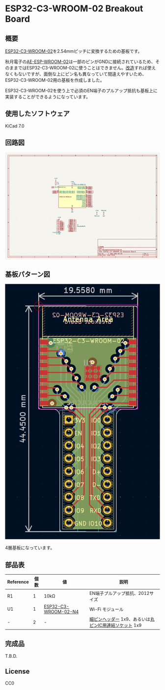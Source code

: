 # ESP32-C3-WROOM-02 Breakout Board

## 概要

[ESP32-C3-WROOM-02](https://akizukidenshi.com/catalog/g/g117493/)を2.54mmピッチに変換するための基板です。

秋月電子の[AE-ESP-WROOM-02](https://akizukidenshi.com/catalog/g/g109715)は一部のピンがGNDに接続されているため、そのままではESP32-C3-WROOM-02に使うことはできません。[改造](https://twitter.com/k_takata/status/1746381656318157104)すれば使えなくもないですが、面倒な上にピン名も異なっていて間違えやすいため、ESP32-C3-WROOM-02用の基板を作成しました。

ESP32-C3-WROOM-02を使う上で必須のEN端子のプルアップ抵抗も基板上に実装することができるようになっています。


## 使用したソフトウェア

KiCad 7.0


## 回路図

[![schema](https://raw.githubusercontent.com/k-takata/PCB_esp32c3_breakout/master/images/schema.png)](https://raw.githubusercontent.com/k-takata/PCB_esp32c3_breakout/master/images/schema.pdf)

## 基板パターン図

![PCB pattern](https://raw.githubusercontent.com/k-takata/PCB_esp32c3_breakout/master/images/pcb-pattern.png)

4層基板になっています。

## 部品表

| Reference           |個数|値    | 説明 |
|---------------------|----|------|------|
|R1                   |   1| 10kΩ|EN端子プルアップ抵抗、2012サイズ|
|U1                   |   1|[ESP32-C3-WROOM-02-N4](https://akizukidenshi.com/catalog/g/g117493/)|Wi-Fi モジュール|
|-                    |   2|-     |[細ピンヘッダー](https://akizukidenshi.com/catalog/r/rsheader) 1x9、あるいは[丸ピンIC用連結ソケット](https://akizukidenshi.com/catalog/goods/search.aspx?search=on&goods_specification=%E7%A8%AE%E5%88%A5%EF%BC%9A%E4%B8%B8%E3%83%94%E3%83%B3%E3%83%98%E3%83%83%E3%83%80&ct=040201) 1x9|


## 完成品

T.B.D.
<!--
[![完成品](https://raw.githubusercontent.com/k-takata/PCB_esp32c3_breakout/master/images/envmeter-thumb.jpg)](https://raw.githubusercontent.com/k-takata/PCB_esp32c3_breakout/master/images/envmeter.jpg)
-->

## License

CC0
